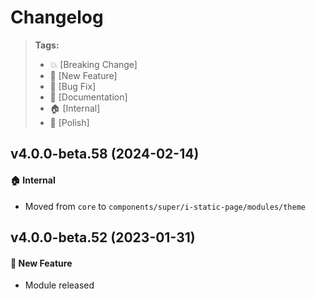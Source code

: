 Changelog
=========

> **Tags:**
> - :boom:       [Breaking Change]
> - :rocket:     [New Feature]
> - :bug:        [Bug Fix]
> - :memo:       [Documentation]
> - :house:      [Internal]
> - :nail_care:  [Polish]

## v4.0.0-beta.58 (2024-02-14)

#### :house: Internal

* Moved from `core` to `components/super/i-static-page/modules/theme`

## v4.0.0-beta.52 (2023-01-31)

#### :rocket: New Feature

* Module released
